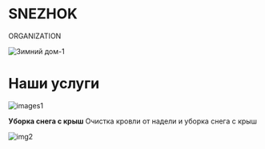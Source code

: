 # SNEZHOK
ORGANIZATION

![Зимний дом-1](https://user-images.githubusercontent.com/95538625/144721970-ce68992b-ab51-411b-a219-27e1b5821b08.jpg)

# Наши услуги

![images1](https://user-images.githubusercontent.com/95538625/144722113-3a49ebfa-e59f-4373-9e86-2c443a311d27.jpg)

**Уборка снега с крыш**
Очистка кровли от надели и уборка снега с крыш

![img2](https://user-images.githubusercontent.com/95538625/144722350-45af3ed7-b543-40d6-a2da-87d28cb23362.png)
